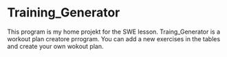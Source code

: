 # Training_Generator
This program is my home projekt for the SWE lesson.
Traing_Generator is a workout plan creatore prrogram. You can add a new exercises in the tables and create your own wokout plan.
